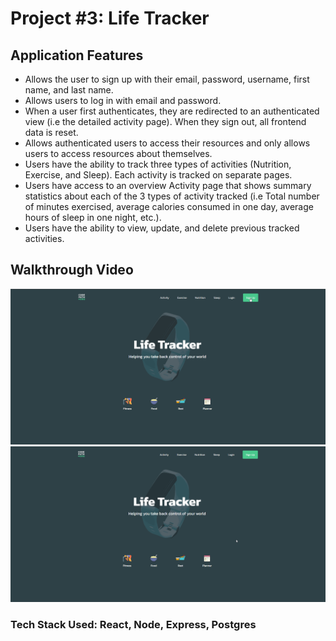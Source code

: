 # Project #3: Life Tracker

## Application Features

- Allows the user to sign up with their email, password, username, first name, and last name.
- Allows users to log in with email and password.
- When a user first authenticates, they are redirected to an authenticated view (i.e the detailed activity page). When they sign out, all frontend data is reset.
- Allows authenticated users to access their resources and only allows users to access resources about themselves.
- Users have the ability to track three types of activities (Nutrition, Exercise, and Sleep). Each activity is tracked on separate pages.
- Users have access to an overview Activity page that shows summary statistics about each of the 3 types of activity tracked (i.e Total number of minutes exercised, average calories consumed in one day, average hours of sleep in one night, etc.).
- Users have the ability to view, update, and delete previous tracked activities.

## Walkthrough Video

<img src="walkthrough1.gif" width=800><br>
<img src="walkthrough2.gif" width=800><br>

### Tech Stack Used: React, Node, Express, Postgres
